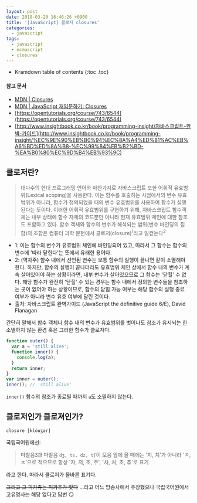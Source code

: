 ```yaml
---
layout: post
date: 2018-03-20 16:46:26 +0900
title: '[JavaScript] 클로저 closures'
categories:
  - javascript
tags:
  - javascript
  - ecmascript
  - closures
---
```


* Kramdown table of contents
{:toc .toc}

#### 참고 문서

- [MDN \| Closures](https://developer.mozilla.org/en-US/docs/Web/JavaScript/Closures)
- [MDN \| JavaScript 재입문하기: Closures](https://developer.mozilla.org/ko/docs/Web/JavaScript/A_re-introduction_to_JavaScript#%ED%81%B4%EB%A1%9C%EC%A0%B8_closures)
- [https://opentutorials.org/course/743/6544](https://opentutorials.org/course/743/6544)
- [http://www.insightbook.co.kr/book/programming-insight/자바스크립트-완벽-가이드](http://www.insightbook.co.kr/book/programming-insight/%EC%9E%90%EB%B0%94%EC%8A%A4%ED%81%AC%EB%A6%BD%ED%8A%B8-%EC%99%84%EB%B2%BD-%EA%B0%80%EC%9D%B4%EB%93%9C)


## 클로저란?

> 대다수의 현대 프로그래밍 언어와 마찬가지로 자바스크립트 또한 어휘적 유효범위(Lexical scoping)을 사용한다. 이는 함수를 호출하는 시점에서의 변수 유효범위가 아니라, 함수가 정의되었을 때의 변수 유효범위를 사용하여 함수가 실행된다는 뜻이다. 이러한 어휘적 유효범위를 구현하기 위해, 자바스크립트 함수객체는 내부 상태에 함수 자체의 코드뿐만 아니라 현재 유효범위 체인에 대한 참조도 포함하고 있다. 함수 객체와 함수의 변수가 해석되는 범위(변수 바인딩의 집합)의 조합은 컴퓨터 과학 문헌에서 클로저(closure)<sup>1</sup>라고 일컫는다<sup>2<sup>.

- 1: 이는 함수의 변수가 유효범위 체인에 바인딩되어 있고, 따라서 그 함수는 함수의 변수에 '따라 닫힌다'는 뜻에서 유래한 용어다.
- 2: (역자주) 함수 내에서 선언된 변수는 보통 함수의 실행이 끝나면 같이 소멸해야 한다. 하지만, 함수의 실행이 끝나더라도 유효범위 체인 상에서 함수 내의 변수가 계속 살아있어야 하는 상황이라면, 내부 변수가 살아있으므로 그 함수는 '닫힐' 수 없다. 해당 함수가 완전히 '닫힐' 수 있는 경우는 함수 내에서 정의한 변수들을 참조하는 곳이 없어야 하는 상황이므로, 함수의 닫힘 가능 여부는 해당 함수의 실행 종료 여부가 아니라 변수 유효 여부에 달린 것이다.
- 출처: 자바스크립트 완벽가이드 (JavaScript the definitive guide 6/E), David Flanagan

간단히 말해서 함수 객체나 함수 내의 변수가 유효범위를 벗어나도 참조가 유지되는 한 소멸하지 않는 환경 혹은 그러한 함수가 클로저다.

```js
function outer() {
  var a = 'still alive';
  function inner() {
    console.log(a);
  }
  return inner;
}
var inner = outer();
inner(); // 'still alive'
```

`inner()` 함수의 참조가 종료될 때까지 `a`도 소멸하지 않는다.


## 클로저인가 클로져인가?

```
closure [klóuʒər]
```

국립국어원에선:

> 마찰음`Ʒ`과 파찰음 `dʒ, ts, dz, t∫`이 모음 앞에 올 때에는 '지, 치'가 아니라 'ㅈ, ㅊ'으로 적으므로 항상 '자, 저, 조, 주', '차, 처, 초, 추'로 표기

라고 한다. 따라서 클로저가 올바른 표기다.

~~그리고 그 피카츄는 피카추가 맞다~~ ...라고 어느 방송사에서 주장했으나 국립국어원에서 고유명사는 해당 없다고 답변 😏
